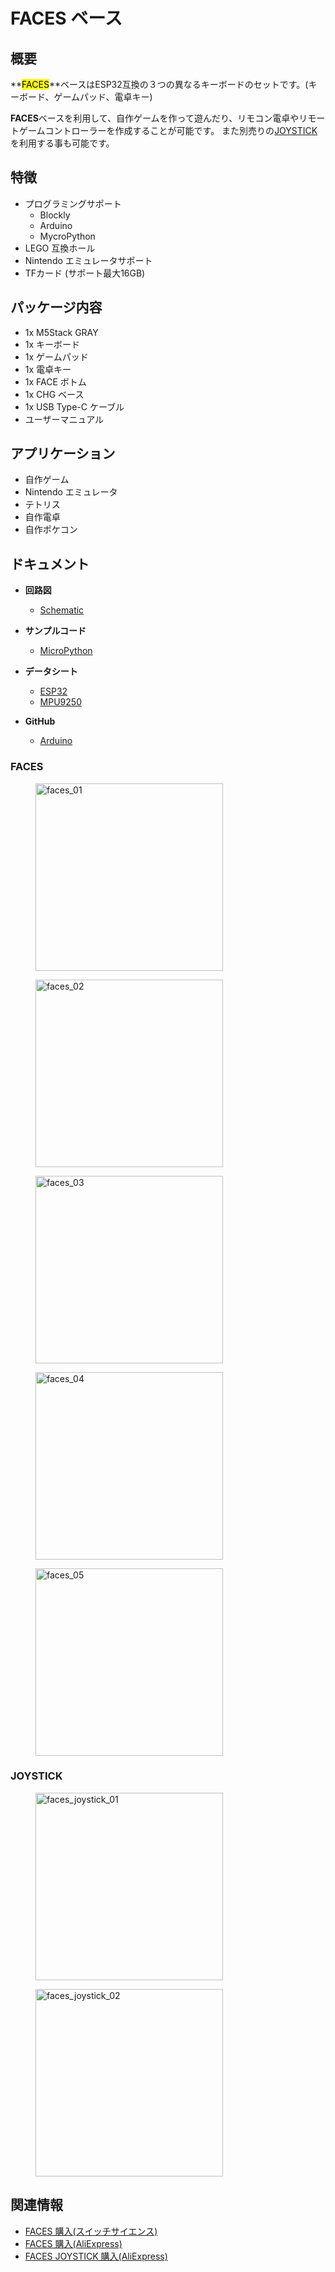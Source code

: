 # FACES ベース



## 概要

**<mark>FACES</mark>**ベースはESP32互換の３つの異なるキーボードのセットです。(キーボード、ゲームパッド、電卓キー)

**FACES**ベースを利用して、自作ゲームを作って遊んだり、リモコン電卓やリモートゲームコントローラーを作成することが可能です。
また別売りの[JOYSTICK](https://www.aliexpress.com/store/product/M5Stack-M5-ESP32-X-Y-NeoPixel-LED/3226069_32949801245.html)を利用する事も可能です。

## 特徴

- プログラミングサポート
  - Blockly
  - Arduino
  - MycroPython
- LEGO 互換ホール
- Nintendo エミュレータサポート
- TFカード (サポート最大16GB)

## パッケージ内容

- 1x M5Stack GRAY
- 1x キーボード
- 1x ゲームパッド
- 1x 電卓キー
- 1x FACE ボトム
- 1x CHG ベース
- 1x USB Type-C ケーブル
- ユーザーマニュアル

## アプリケーション

- 自作ゲーム
- Nintendo エミュレータ
- テトリス
- 自作電卓
- 自作ポケコン

## ドキュメント

- **回路図**
  - [Schematic](https://github.com/m5stack/esp32-cam-demo/blob/m5cam/M5CAM-ESP32-A1-POWER.pdf)

- **サンプルコード**
  - [MicroPython](https://github.com/m5stack/M5GO/tree/master/examples)

- **データシート**
  - [ESP32](https://www.espressif.com/sites/default/files/documentation/esp32_datasheet_cn.pdf)
  - [MPU9250](https://www.invensense.com/wp-content/uploads/2015/02/PS-MPU-9250A-01-v1.1.pdf)

- **GitHub**
  - [Arduino](https://github.com/m5stack/M5Stack-nesemu)

### FACES

<figure>
  <img src="assets/img/product_pics/bases/faces_01.jpg" alt="faces_01" width="300px" height="300px">
</figure>
<figure>
  <img src="assets/img/product_pics/bases/faces_02.jpg" alt="faces_02" width="300px" height="300px">
</figure>
<figure>
  <img src="assets/img/product_pics/bases/faces_03.jpg" alt="faces_03" width="300px" height="300px">
</figure>
<figure>
  <img src="assets/img/product_pics/bases/faces_04.jpg" alt="faces_04" width="300px" height="300px">
</figure>
<figure>
  <img src="assets/img/product_pics/bases/faces_05.jpg" alt="faces_05" width="300px" height="300px">
</figure>

### JOYSTICK

<figure>
  <img src="assets/img/product_pics/bases/faces_joystick_01.jpg" alt="faces_joystick_01" width="300px" height="300px">
</figure>
<figure>
  <img src="assets/img/product_pics/bases/faces_joystick_02.jpg" alt="faces_joystick_02" width="300px" height="300px">
</figure>

## 関連情報

- [FACES 購入(スイッチサイエンス)](https://www.switch-science.com/catalog/3649/)
- [FACES 購入(AliExpress)](https://www.aliexpress.com/store/product/M5Stack-ESP32-micropython-arduino/3226069_32843973578.html)
- [FACES JOYSTICK 購入(AliExpress)](https://www.aliexpress.com/store/product/M5Stack-M5-ESP32-X-Y-NeoPixel-LED/3226069_32949801245.html)